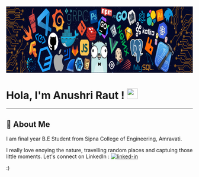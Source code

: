 <p align="center"><img src="https://github.com/abhinav-bohra/abhinav-bohra/blob/main/header.png" width="1380px" height="180px"></p>

# Hola, I'm Anushri Raut ! <img src="https://media.giphy.com/media/hvRJCLFzcasrR4ia7z/giphy.gif" width="29px" height="29px">

<hr>


## 🚀 About Me

I am final year B.E Student from Sipna College of Engineering, Amravati.

I really love enoying the nature, travelling random places and captuing those little moments.
Let's connect on LinkedIn : 
[![linked-in](https://img.shields.io/badge/Linked_In-0077B5?style=for-the-badge&logo=LinkedIn&logoColor=white)](https://www.linkedin.com/in/anushri-raut-8a40742bb/) 

:)
